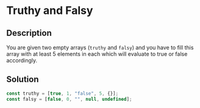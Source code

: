 # Truthy and Falsy

## Description

You are given two empty arrays (`truthy` and `falsy`) and you have to fill this array with at least 5 elements in each which will evaluate to true or false accordingly.

## Solution

```javascript
const truthy = [true, 1, "false", 5, {}];
const falsy = [false, 0, "", null, undefined];
```